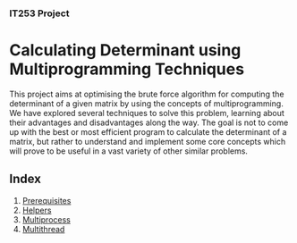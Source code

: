 ### IT253 Project
# Calculating Determinant using Multiprogramming Techniques

This project aims at optimising the brute force algorithm for computing the determinant of a given matrix by using the concepts of multiprogramming. We have explored several techniques to solve this problem, learning about their advantages and disadvantages along the way. The goal is not to come up with the best or most efficient program to calculate the determinant of a matrix, but rather to understand and implement some core concepts which will prove to be useful in a vast variety of other similar problems.

## Index
1. [Prerequisites](./prerequisites/readme.md)
2. [Helpers](./helpers/readme.md)
3. [Multiprocess](./multiprocess/readme.md)
4. [Multithread](./multithread/readme.md)